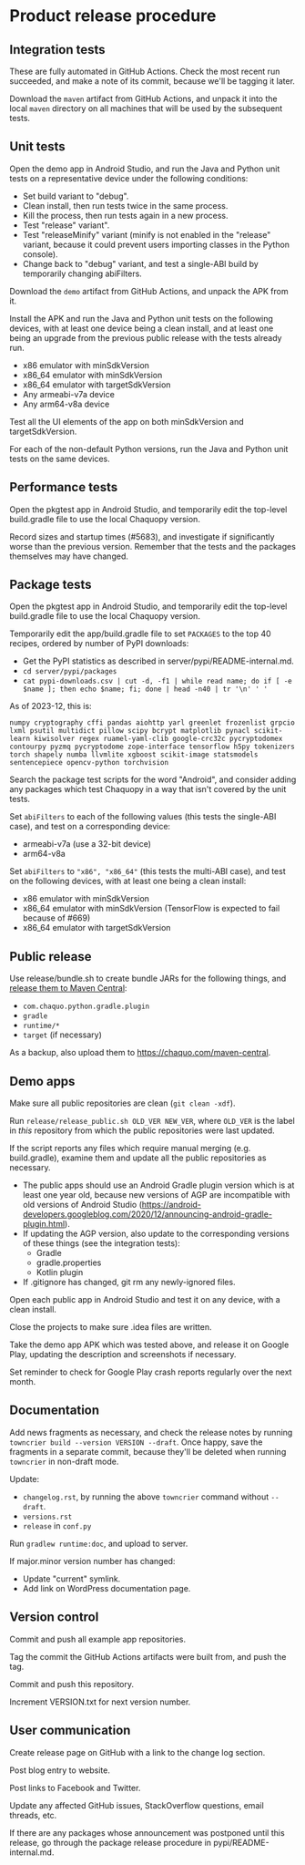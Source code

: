 # Product release procedure

## Integration tests

These are fully automated in GitHub Actions. Check the most recent run succeeded, and
make a note of its commit, because we'll be tagging it later.

Download the `maven` artifact from GitHub Actions, and unpack it into the local `maven`
directory on all machines that will be used by the subsequent tests.


## Unit tests

Open the demo app in Android Studio, and run the Java and Python unit tests on a
representative device under the following conditions:

* Set build variant to "debug".
* Clean install, then run tests twice in the same process.
* Kill the process, then run tests again in a new process.
* Test "release" variant".
* Test "releaseMinify" variant (minify is not enabled in the "release" variant, because it
  could prevent users importing classes in the Python console).
* Change back to "debug" variant, and test a single-ABI build by temporarily changing
  abiFilters.

Download the `demo` artifact from GitHub Actions, and unpack the APK from it.

Install the APK and run the Java and Python unit tests on the following devices, with at
least one device being a clean install, and at least one being an upgrade from the
previous public release with the tests already run.

* x86 emulator with minSdkVersion
* x86_64 emulator with minSdkVersion
* x86_64 emulator with targetSdkVersion
* Any armeabi-v7a device
* Any arm64-v8a device

Test all the UI elements of the app on both minSdkVersion and targetSdkVersion.

For each of the non-default Python versions, run the Java and Python unit tests on the
same devices.


## Performance tests

Open the pkgtest app in Android Studio, and temporarily edit the top-level build.gradle
file to use the local Chaquopy version.

Record sizes and startup times (#5683), and investigate if significantly worse than the
previous version. Remember that the tests and the packages themselves may have changed.


## Package tests

Open the pkgtest app in Android Studio, and temporarily edit the top-level build.gradle
file to use the local Chaquopy version.

Temporarily edit the app/build.gradle file to set `PACKAGES` to the top 40 recipes,
ordered by number of PyPI downloads:

* Get the PyPI statistics as described in server/pypi/README-internal.md.
* `cd server/pypi/packages`
* `cat pypi-downloads.csv | cut -d, -f1 | while read name; do if [ -e $name ]; then echo $name; fi; done | head -n40 | tr '\n' ' '`

As of 2023-12, this is:

    numpy cryptography cffi pandas aiohttp yarl greenlet frozenlist grpcio lxml psutil multidict pillow scipy bcrypt matplotlib pynacl scikit-learn kiwisolver regex ruamel-yaml-clib google-crc32c pycryptodomex contourpy pyzmq pycryptodome zope-interface tensorflow h5py tokenizers torch shapely numba llvmlite xgboost scikit-image statsmodels sentencepiece opencv-python torchvision

Search the package test scripts for the word "Android", and consider adding any packages
which test Chaquopy in a way that isn't covered by the unit tests.

Set `abiFilters` to each of the following values (this tests the single-ABI case), and
test on a corresponding device:

* armeabi-v7a (use a 32-bit device)
* arm64-v8a

Set `abiFilters` to `"x86", "x86_64"` (this tests the multi-ABI case), and test on the
following devices, with at least one being a clean install:

* x86 emulator with minSdkVersion
* x86_64 emulator with minSdkVersion (TensorFlow is expected to fail because of #669)
* x86_64 emulator with targetSdkVersion


## Public release

Use release/bundle.sh to create bundle JARs for the following things, and [release them to
Maven Central](https://central.sonatype.org/publish/publish-manual/#bundle-creation):

* `com.chaquo.python.gradle.plugin`
* `gradle`
* `runtime/*`
* `target` (if necessary)

As a backup, also upload them to <https://chaquo.com/maven-central>.


## Demo apps

Make sure all public repositories are clean (`git clean -xdf`).

Run `release/release_public.sh OLD_VER NEW_VER`, where `OLD_VER` is the label in *this*
repository from which the public repositories were last updated.

If the script reports any files which require manual merging (e.g. build.gradle), examine them
and update all the public repositories as necessary.
* The public apps should use an Android Gradle plugin version which is at least one year
  old, because new versions of AGP are incompatible with old versions of Android Studio
  (https://android-developers.googleblog.com/2020/12/announcing-android-gradle-plugin.html).
* If updating the AGP version, also update to the corresponding versions of these things
  (see the integration tests):
  * Gradle
  * gradle.properties
  * Kotlin plugin
* If .gitignore has changed, git rm any newly-ignored files.

Open each public app in Android Studio and test it on any device, with a clean install.

Close the projects to make sure .idea files are written.

Take the demo app APK which was tested above, and release it on Google Play, updating
the description and screenshots if necessary.

Set reminder to check for Google Play crash reports regularly over the next month.


## Documentation

Add news fragments as necessary, and check the release notes by running `towncrier build
--version VERSION --draft`. Once happy, save the fragments in a separate commit, because
they'll be deleted when running `towncrier` in non-draft mode.

Update:
* `changelog.rst`, by running the above `towncrier` command without `--draft`.
* `versions.rst`
* `release` in `conf.py`

Run `gradlew runtime:doc`, and upload to server.

If major.minor version number has changed:
* Update "current" symlink.
* Add link on WordPress documentation page.


## Version control

Commit and push all example app repositories.

Tag the commit the GitHub Actions artifacts were built from, and push the tag.

Commit and push this repository.

Increment VERSION.txt for next version number.


## User communication

Create release page on GitHub with a link to the change log section.

Post blog entry to website.

Post links to Facebook and Twitter.

Update any affected GitHub issues, StackOverflow questions, email threads, etc.

If there are any packages whose announcement was postponed until this release, go
through the package release procedure in pypi/README-internal.md.
